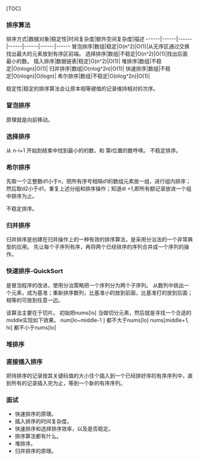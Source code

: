 [TOC]
### 排序算法

排序方式|数据对象|稳定性|时间复杂度|额外空间复杂度|描述
------|------|------|------|------|------|------
冒泡排序|数组|稳定|O(n^2)|O(1)|从无序区通过交换找出最大的元素放到有序区前端。
选择排序|数组|不稳定|O(n^2)|O(1)|找出后面最小的数。
插入排序|数据链表|稳定|O(n^2)|O(1)|
堆排序|数组|不稳定|O(nlogn)|O(1)|
归并排序|数组|O(nlog^2n)|O(1)|
快速排序|数组|不稳定|O(nlogn)|O(logn)|
希尔排序|数组|不稳定|O(nlog^2n)|O(1)|


稳定性|稳定的排序算法会让原本相等键值的记录维持相对的次序。

### 冒泡排序

原理就是向前移动。

### 选择排序

从 n-i+1 开始到结束中找到最小的的数，和 第i位置的数呼唤。
不稳定排序。


### 希尔排序

先取一个正整数d1小于n，把所有序号相隔d1的数组元素放一组，进行组内排序；然后取d2小于d1，重复上述分组和排序操作；知道di =1,即所有额记录放进一个组中排序为止。

不稳定排序。

### 归并排序

归并排序是创建在归并操作上的一种有效的排序算法，是采用分治法的一个非常典型的应用。
先让每个子序列有序，再将两个已经排序的序列合并成一个序列的操作。

### 快速排序-QuickSort

是冒泡程序的改进，使用分治策略把一个序列分为两个子序列。
从数列中挑出一个元素，成为基准；重新排序数列，比基准小的放到前面，比基准打的放到后面；相等的可放到任意一边。

该算法主要在于切片。
初始把nums[lo] 当做切分元素，然后就是寻找一个合适的middle实现如下效果。
num[lo~middle-1 ] 都不大于nums[lo]
nums[middle+1, hi] 都不小于nums[lo]

### 堆排序


### 直接插入排序

把待排序的记录按其关键码值的大小住个插入到一个已经排好序的有序序列中，直到所有的记录插入完为止，等到一个新的有序序列。

### 面试

* 快速排序的原理。
* 插入排序的时间复杂度。
* 快速排序和选择排序效率，以及是否稳定。
* 排序算法都有什么。
* 堆排序。
* 归并排序的原理。

